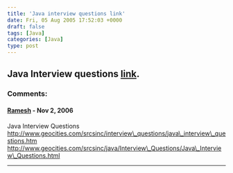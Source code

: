 ```yaml
---
title: 'Java interview questions link'
date: Fri, 05 Aug 2005 17:52:03 +0000
draft: false
tags: [Java]
categories: [Java]
type: post
---
```


Java Interview questions [link](http://www.allapplabs.com/interview_questions/java_interview_questions.htm).
---
### Comments:
#### [Ramesh](http://www.jacharya.com/java.forum/viewtopic.php?t=11 "srcsinc@yahoo.com") - <time datetime="2006-11-07 13:43:03">Nov 2, 2006</time>

Java Interview Questions http://www.geocities.com/srcsinc/interview\_questions/java\_interview\_questions.htm http://www.geocities.com/srcsinc/java/Interview\_Questions/Java\_Interview\_Questions.html
<hr />
